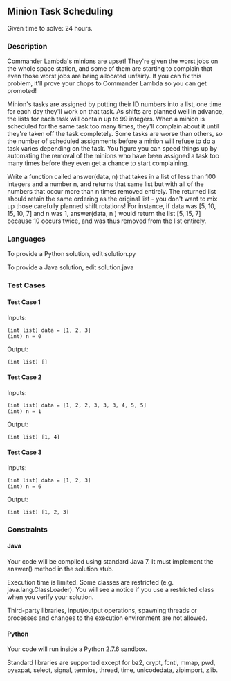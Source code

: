 ## Minion Task Scheduling

Given time to solve: 24 hours.

### Description

Commander Lambda's minions are upset! They're given the worst jobs on the whole space station, and some of them are starting to complain that even those worst jobs are being allocated unfairly. If you can fix this problem, it'll prove your chops to Commander Lambda so you can get promoted!

Minion's tasks are assigned by putting their ID numbers into a list, one time for each day they'll work on that task. As shifts are planned well in advance, the lists for each task will contain up to 99 integers. When a minion is scheduled for the same task too many times, they'll complain about it until they're taken off the task completely. Some tasks are worse than others, so the number of scheduled assignments before a minion will refuse to do a task varies depending on the task. You figure you can speed things up by automating the removal of the minions who have been assigned a task too many times before they even get a chance to start complaining.

Write a function called answer(data, n) that takes in a list of less than 100 integers and a number n, and returns that same list but with all of the numbers that occur more than n times removed entirely. The returned list should retain the same ordering as the original list - you don't want to mix up those carefully planned shift rotations! For instance, if data was [5, 10, 15, 10, 7] and n was 1, answer(data, n ) would return the list [5, 15, 7] because 10 occurs twice, and was thus removed from the list entirely.

### Languages

To provide a Python solution, edit solution.py

To provide a Java solution, edit solution.java

### Test Cases

#### Test Case 1

Inputs:
```
(int list) data = [1, 2, 3]
(int) n = 0
```
Output:
```
(int list) []
```

#### Test Case 2

Inputs:
```
(int list) data = [1, 2, 2, 3, 3, 3, 4, 5, 5]
(int) n = 1
```
Output:
```
(int list) [1, 4]
```

#### Test Case 3

Inputs:
```
(int list) data = [1, 2, 3]
(int) n = 6
```
Output:
```
(int list) [1, 2, 3]
```

### Constraints

#### Java

Your code will be compiled using standard Java 7. It must implement the answer() method in the solution stub.

Execution time is limited. Some classes are restricted (e.g. java.lang.ClassLoader). You will see a notice if you use a restricted class when you verify your solution.

Third-party libraries, input/output operations, spawning threads or processes and changes to the execution environment are not allowed.

#### Python

Your code will run inside a Python 2.7.6 sandbox.

Standard libraries are supported except for bz2, crypt, fcntl, mmap, pwd, pyexpat, select, signal, termios, thread, time, unicodedata, zipimport, zlib.